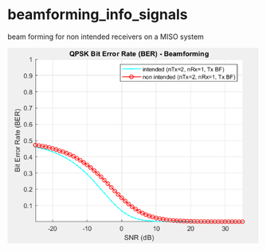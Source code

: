 # beamforming_info_signals
beam forming for non intended receivers on a MISO system

![alt text](https://github.com/diegoportela99/beamforming_info_signals/blob/master/output_photo.PNG "Beamforming")
